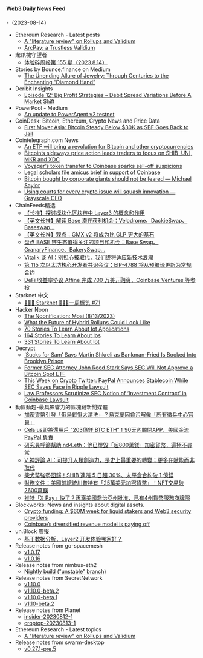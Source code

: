 #### Web3 Daily News Feed
-（2023-08-14）

- Ethereum Research - Latest posts
  - [A "literature review" on Rollups and Validium](https://ethresear.ch/t/a-literature-review-on-rollups-and-validium/16370/1)
  - [ArcPay: a Trustless Validium](https://ethresear.ch/t/arcpay-a-trustless-validium/16334/3)
- 龙爪槐守望者
  - [体验碎周报第 155 期（2023.8.14）](https://www.ftium4.com/ux-weekly-155.html)
- Stories by Bounce.finance on Medium
  - [The Unending Allure of Jewelry: Through Centuries to the Enchanting “Diamond Hand”](https://bouncefinance.medium.com/the-unending-allure-of-jewelry-through-centuries-to-the-enchanting-diamond-hand-5e665ce2b48b?source=rss-74b4e5aa79f6------2)
- Deribit Insights
  - [Episode 12: Big Profit Strategies – Debit Spread Variations Before A Market Shift](https://insights.deribit.com/deribit-live/episode-12-big-profit-strategies-debit-spread-variations-before-a-market-shift/)
- PowerPool - Medium
  - [An update to PowerAgent v2 testnet](https://medium.com/powerpool/an-update-to-poweragent-v2-testnet-9a7b2d30bdc9?source=rss----734b6abdb4f3---4)
- CoinDesk: Bitcoin, Ethereum, Crypto News and Price Data
  - [First Mover Asia: Bitcoin Steady Below $30K as SBF Goes Back to Jail](https://www.coindesk.com/markets/2023/08/13/first-mover-asia-bitcoin-steady-below-30k-as-sbf-goes-back-to-jail/?utm_medium=referral&utm_source=rss&utm_campaign=headlines)
- Cointelegraph.com News
  - [An ETF will bring a revolution for Bitcoin and other cryptocurrencies](https://cointelegraph.com/news/etf-revolution-bitcoin-cryptocurrencies)
  - [Bitcoin’s sideways price action leads traders to focus on SHIB, UNI, MKR and XDC](https://cointelegraph.com/news/bitcoin-s-sideways-price-action-leads-traders-to-focus-on-shib-uni-mkr-and-xdc)
  - [Voyager’s token transfer to Coinbase sparks sell-off suspicions](https://cointelegraph.com/news/voyager-coinbase-token-transfer-grows-selloff-suspicions)
  - [Legal scholars file amicus brief in support of Coinbase](https://cointelegraph.com/news/coinbase-gains-legal-support-as-scholars-file-amicus-brief)
  - [Bitcoin bought by corporate giants should not be feared — Michael Saylor](https://cointelegraph.com/news/bitcoin-centralized-corporate-feared-michael-saylor)
  - [Using courts for every crypto issue will squash innovation — Grayscale CEO](https://cointelegraph.com/news/court-crypto-issuance-innovation-grayscale-ceo)
- ChainFeeds精选
  - [【长推】探讨模块化区块链中 Layer3 的概念和作用](https://twitter.com/i/web/status/1690587045586997250)
  - [【英文长推】解读 Base 潜在获利机会：Velodrome、DackieSwap、Baseswap...](https://twitter.com/wacy_time1/status/1690403691709493248)
  - [【英文长推】观点：GMX v2 将成为比 GLP 更大的基石](https://twitter.com/defimann/status/1690291166896328704)
  - [盘点 BASE 链生态值得关注的项目和机会：Base Swap、GranaryFinance、BakerySwap…](https://www.panewslab.com/zh/articledetails/uvs5jjvi.html)
  - [Vitalik 谈 AI：别担心被取代，我们终将适应新技术浪潮](https://www.odaily.news/post/5189040)
  - [第 115 次以太坊核心开发者共识会议：EIP-4788 将从预编译更新为常规合约](https://www.galaxy.com/insights/research/ethereum-all-core-developers-consensus-call-115/)
  - [DeFi 收益率协议 Affine 完成 700 万美元融资，Coinbase Ventures 等参投](https://twitter.com/AffineDeFi/status/1690001300010815488)
- Starknet 中文
  - [👩🏽‍🚀 Starknet 👨🏽‍🚀一周概览 #71](https://starknetzh.substack.com/p/starknet-71-d7e)
- Hacker Noon
  - [The Noonification: Moai (8/13/2023)](https://hackernoon.com/8-13-2023-noonification?source=rss)
  - [What the Future of Hybrid Rollups Could Look Like](https://hackernoon.com/what-the-future-of-hybrid-rollups-could-look-like?source=rss)
  - [70 Stories To Learn About Iot Applications](https://hackernoon.com/70-stories-to-learn-about-iot-applications?source=rss)
  - [164 Stories To Learn About Ios](https://hackernoon.com/164-stories-to-learn-about-ios?source=rss)
  - [331 Stories To Learn About Iot](https://hackernoon.com/331-stories-to-learn-about-iot?source=rss)
- Decrypt
  - [‘Sucks for Sam’ Says Martin Shkreli as Bankman-Fried Is Booked Into Brooklyn Prison](https://decrypt.co/152355/sam-bankman-fried-brooklyn-prison-conditions)
  - [Former SEC Attorney John Reed Stark Says SEC Will Not Approve a Bitcoin Spot ETF](https://decrypt.co/152357/former-sec-attorney-john-reed-stark-bitcoin-spot-etf)
  - [This Week on Crypto Twitter: PayPal Announces Stablecoin While SEC Saves Face in Ripple Lawsuit](https://decrypt.co/152350/this-week-on-crypto-twitter-paypal-announces-stablecoin-while-sec-saves-face-in-ripple-lawsuit)
  - [Law Professors Scrutinize SEC Notion of ‘Investment Contract’ in Coinbase Lawsuit](https://decrypt.co/152343/sec-investment-contract-howey-test-amicus-brief)
- 動區動趨-最具影響力的區塊鏈新聞媒體
  - [加密貨幣引發「俄烏戰爭大清洗」？烏克蘭因貪污解僱「所有徵兵中心官員」](https://www.blocktempo.com/ukraine-dismissed-all-of-its-regional-military-recruitment-chiefs/)
  - [Celsius即將還用戶 “203億鎂 BTC ETH”！90天內關閉APP、美國金流 PayPal 負責](https://www.blocktempo.com/celsius-app-to-shut-down-in-90-days/)
  - [研究員呼籲幫助 nd4.eth：他已燒毀「超800萬鎂」加密貨幣，這極不尋常](https://www.blocktempo.com/nd4eth-burn-over-8-million-crypro-assets/)
  - [V 神評論 AI：可提升人類創造力，是史上最重要的轉變；更多在賦能而非取代](https://www.blocktempo.com/vitalik-buterin-shares-views-on-the-potential-of-ai-in-creativity/)
  - [柴犬幣強勢回歸！SHIB 連漲 5 日超 30%、未平倉合約破 1 億鎂](https://www.blocktempo.com/meme-token-shiba-inu-soared-30-percent-in-a-week/)
  - [財務文件：美國前總統川普持有「25萬美元加密貨幣」！NFT交易破2600萬鎂](https://www.blocktempo.com/former-president-donald-trump-holds-250000-ethereum/)
  - [推特「X Pay」快了？再獲美國喬治亞州批准，已有4州貨幣服務商牌照](https://www.blocktempo.com/twitter-x-receives-money-transmitter-license-for-payment-services-in-georgia/)
- Blockworks: News and insights about digital assets.
  - [Crypto funding: A $60M week for liquid stakers and Web3 security providers](https://blockworks.co/news/helio-protocol-binance-funding-roundup)
  - [Coinbase’s diversified revenue model is paying off](https://blockworks.co/news/bellcurve-coinbase-revenue-model)
- un.Block 周报
  - [基于数据分析，Layer2 开发体验哪家好？](https://unblock256.substack.com/p/layer2)
- Release notes from go-spacemesh
  - [v1.0.17](https://github.com/spacemeshos/go-spacemesh/releases/tag/v1.0.17)
  - [v1.0.16](https://github.com/spacemeshos/go-spacemesh/releases/tag/v1.0.16)
- Release notes from nimbus-eth2
  - [Nightly build ("unstable" branch)](https://github.com/status-im/nimbus-eth2/releases/tag/nightly)
- Release notes from SecretNetwork
  - [v1.10.0](https://github.com/scrtlabs/SecretNetwork/releases/tag/v1.10.0)
  - [v1.10.0-beta.2](https://github.com/scrtlabs/SecretNetwork/releases/tag/v1.10.0-beta.2)
  - [v1.10.0-beta.1](https://github.com/scrtlabs/SecretNetwork/releases/tag/v1.10.0-beta.1)
  - [v1.10-beta.2](https://github.com/scrtlabs/SecretNetwork/releases/tag/v1.10-beta.2)
- Release notes from Planet
  - [insider-20230812-1](https://github.com/Planetable/Planet/releases/tag/insider-20230812-1)
  - [croptop-20230813-1](https://github.com/Planetable/Planet/releases/tag/croptop-20230813-1)
- Ethereum Research - Latest topics
  - [A "literature review" on Rollups and Validium](https://ethresear.ch/t/a-literature-review-on-rollups-and-validium/16370)
- Release notes from swarm-desktop
  - [v0.27.1-pre.5](https://github.com/ethersphere/swarm-desktop/releases/tag/v0.27.1-pre.5)
